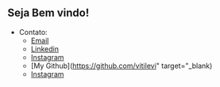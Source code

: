 ## Seja Bem vindo!  
- Contato:
  - [Email](mailto:vitilevi@hotmail.com)
  - [Linkedin](https://linkedin.vmfaria.com)
  - [Instagram](https://instagram.vmfaria.com)
  - [My Github](https://github.com/vitilevi" target="_blank)
  - <a href="https://instagram.vmfaria.com" target="_blank">Instagram</a>

